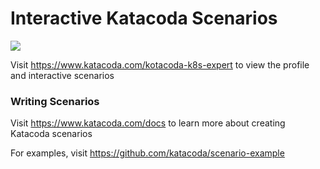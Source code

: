 # Interactive Katacoda Scenarios

[![](http://shields.katacoda.com/katacoda/kotacoda-k8s-expert/count.svg)](https://www.katacoda.com/kotacoda-k8s-expert "Get your profile on Katacoda.com")

Visit https://www.katacoda.com/kotacoda-k8s-expert to view the profile and interactive scenarios

### Writing Scenarios
Visit https://www.katacoda.com/docs to learn more about creating Katacoda scenarios

For examples, visit https://github.com/katacoda/scenario-example
